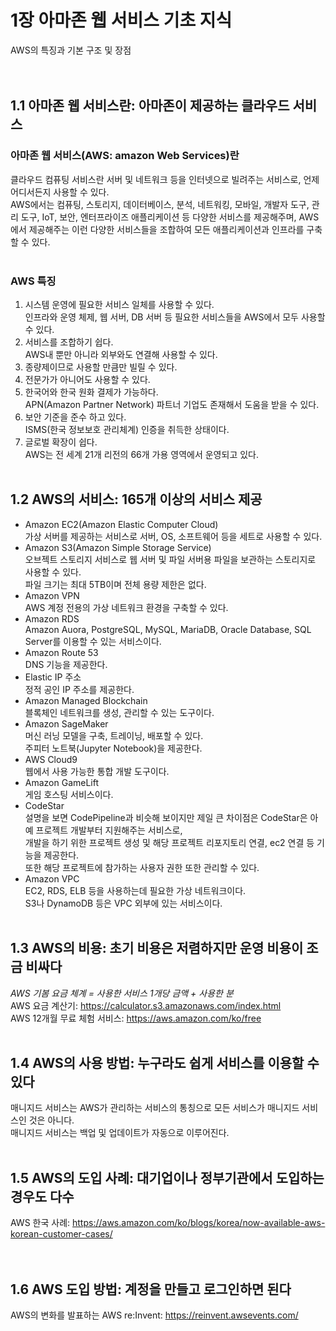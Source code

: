 # 1장 아마존 웹 서비스 기초 지식
AWS의 특징과 기본 구조 및 장점
</br></br></br>

## 1.1 아마존 웹 서비스란: 아마존이 제공하는 클라우드 서비스
### 아마존 웹 서비스(AWS: amazon Web Services)란
클라우드 컴퓨팅 서비스란 서버 및 네트워크 등을 인터넷으로 빌려주는 서비스로, 언제 어디서든지 사용할 수 있다.</br>
AWS에서는 컴퓨팅, 스토리지, 데이터베이스, 분석, 네트워킹, 모바일, 개발자 도구, 관리 도구, IoT, 보안, 엔터프라이즈 애플리케이션 등 다양한 서비스를 제공해주며,
AWS에서 제공해주는 이런 다양한 서비스들을 조합하여 모든 애플리케이션과 인프라를 구축할 수 있다.
</br></br>
### AWS 특징
1. 시스템 운영에 필요한 서비스 일체를 사용할 수 있다.</br>
  인프라와 운영 체제, 웹 서버, DB 서버 등 필요한 서비스들을 AWS에서 모두 사용할 수 있다.
2. 서비스를 조합하기 쉽다.</br>
  AWS내 뿐만 아니라 외부와도 연결해 사용할 수 있다.
3. 종량제이므로 사용할 만큼만 빌릴 수 있다.
4. 전문가가 아니어도 사용할 수 있다.
5. 한국어와 한국 원화 결제가 가능하다.</br>
  APN(Amazon Partner Network) 파트너 기업도 존재해서 도움을 받을 수 있다.
6. 보안 기준을 준수 하고 있다.</br>
  ISMS(한국 정보보호 관리체계) 인증을 취득한 상태이다.
7. 글로벌 확장이 쉽다.</br>
  AWS는 전 세계 21개 리전의 66개 가용 영역에서 운영되고 있다.
</br></br>

## 1.2 AWS의 서비스: 165개 이상의 서비스 제공
* Amazon EC2(Amazon Elastic Computer Cloud)</br>
  가상 서버를 제공하는 서비스로 서버, OS, 소프트웨어 등을 세트로 사용할 수 있다.
* Amazon S3(Amazon Simple Storage Service)</br>
  오브젝트 스토리지 서비스로 웹 서버 및 파일 서버용 파일을 보관하는 스토리지로 사용할 수 있다.</br>
  파일 크기는 최대 5TB이며 전체 용량 제한은 없다.
* Amazon VPN</br>
  AWS 계정 전용의 가상 네트워크 환경을 구축할 수 있다.
* Amazon RDS</br>
  Amazon Auora, PostgreSQL, MySQL, MariaDB, Oracle Database, SQL Server를 이용할 수 있는 서비스이다.
* Amazon Route 53</br>
  DNS 기능을 제공한다.
* Elastic IP 주소</br>
  정적 공인 IP 주소를 제공한다.
* Amazon Managed Blockchain</br>
  블록체인 네트워크를 생성, 관리할 수 있는 도구이다.
* Amazon SageMaker</br>
  머신 러닝 모델을 구축, 트레이닝, 배포할 수 있다.</br>
  주피터 노트북(Jupyter Notebook)을 제공한다.
* AWS Cloud9</br>
  웹에서 사용 가능한 통합 개발 도구이다.
* Amazon GameLift</br>
  게임 호스팅 서비스이다.
* CodeStar</br>
  설명을 보면 CodePipeline과 비슷해 보이지만 제일 큰 차이점은 CodeStar은 아예 프로젝트 개발부터 지원해주는 서비스로, </br>
  개발을 하기 위한 프로젝트 생성 및 해당 프로젝트 리포지토리 연결, ec2 연결 등 기능을 제공한다.</br>
  또한 해당 프로젝트에 참가하는 사용자 권한 또한 관리할 수 있다.</br>
* Amazon VPC</br>
  EC2, RDS, ELB 등을 사용하는데 필요한 가상 네트워크이다.</br>
  S3나 DynamoDB 등은 VPC 외부에 있는 서비스이다.
</br></br>
## 1.3 AWS의 비용: 초기 비용은 저렴하지만 운영 비용이 조금 비싸다
<i>AWS 기봄 요금 체계 = 사용한 서비스 1개당 금액 + 사용한 분</i></br>
AWS 요금 계산기: https://calculator.s3.amazonaws.com/index.html</br>
AWS 12개월 무료 체험 서비스: https://aws.amazon.com/ko/free
</br></br>
## 1.4 AWS의 사용 방법: 누구라도 쉽게 서비스를 이용할 수 있다
매니지드 서비스는 AWS가 관리하는 서비스의 통칭으로 모든 서비스가 매니지드 서비스인 것은 아니다.</br>
매니지드 서비스는 백업 및 업데이트가 자동으로 이루어진다.
</br></br>
## 1.5 AWS의 도입 사례: 대기업이나 정부기관에서 도입하는 경우도 다수
AWS 한국 사례: https://aws.amazon.com/ko/blogs/korea/now-available-aws-korean-customer-cases/</br>
</br></br>
## 1.6 AWS 도입 방법: 계정을 만들고 로그인하면 된다
AWS의 변화를 발표하는 AWS re:Invent: https://reinvent.awsevents.com/
</br></br></br></br>
